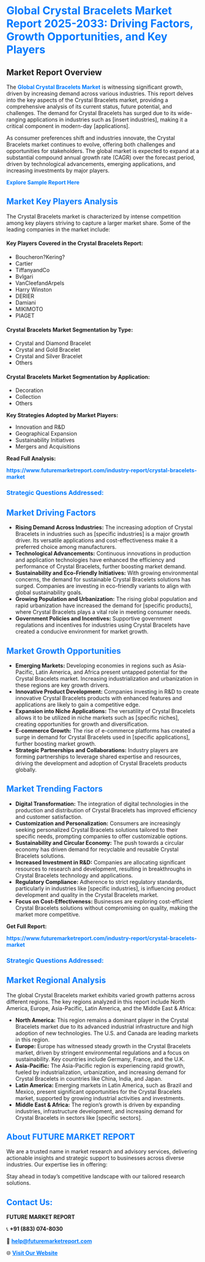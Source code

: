 <h1 style="color: #007BFF;">Global Crystal Bracelets Market Report 2025-2033: Driving Factors, Growth Opportunities, and Key Players</h1>

<section id="overview">
<h2>Market Report Overview</h2>
<p>The <a href="https://www.futuremarketreport.com/industry-report/crystal-bracelets-market" style="color: #007BFF; text-decoration: none;"><strong>Global Crystal Bracelets Market</strong></a> is witnessing significant growth, driven by increasing demand across various industries. This report delves into the key aspects of the Crystal Bracelets market, providing a comprehensive analysis of its current status, future potential, and challenges. The demand for Crystal Bracelets has surged due to its wide-ranging applications in industries such as [insert industries], making it a critical component in modern-day [applications].</p>
<p>As consumer preferences shift and industries innovate, the Crystal Bracelets market continues to evolve, offering both challenges and opportunities for stakeholders. The global market is expected to expand at a substantial compound annual growth rate (CAGR) over the forecast period, driven by technological advancements, emerging applications, and increasing investments by major players.</p>
</section>

<section id="overview">
<p><a href="https://www.futuremarketreport.com/request-sample/reportId=55969" style="color: #007BFF; text-decoration: none;"><strong>Explore Sample Report Here</strong></a></p>
</section>

<section id="key-players">
<h2 style="color: #007BFF;">Market Key Players Analysis</h2>
<p>The Crystal Bracelets market is characterized by intense competition among key players striving to capture a larger market share. Some of the leading companies in the market include:</p>
<h4>Key Players Covered in the Crystal Bracelets Report:</h4>
<ul><li>Boucheron?Kering?</li><li>Cartier</li><li>TiffanyandCo</li><li>Bvlgari</li><li>VanCleefandArpels</li><li>Harry Winston</li><li>DERIER</li><li>Damiani</li><li>MIKIMOTO</li><li>PIAGET</li></ul>
<h4>Crystal Bracelets Market Segmentation by Type:</h4>
<ul><li>Crystal and Diamond Bracelet</li><li>Crystal and Gold Bracelet</li><li>Crystal and Silver Bracelet</li><li>Others</li></ul>

<h4>Crystal Bracelets Market Segmentation by Application:</h4>
<ul><li>Decoration</li><li>Collection</li><li>Others</li></ul>
<p><strong>Key Strategies Adopted by Market Players:</strong></p>
<ul>
<li>Innovation and R&D</li>
<li>Geographical Expansion</li>
<li>Sustainability Initiatives</li>
<li>Mergers and Acquisitions</li>
</ul>
</section>

<section>
<p><strong>Read Full Analysis: </strong></p><a href="https://www.futuremarketreport.com/industry-report/crystal-bracelets-market" style="color: #007BFF; text-decoration: none;"><strong>https://www.futuremarketreport.com/industry-report/crystal-bracelets-market</strong></a>
<h3 style="color: #007BFF;">Strategic Questions Addressed:</h3>
</section>

<section id="driving-factors">
<h2 style="color: #007BFF;">Market Driving Factors</h2>
<ul>
<li><strong>Rising Demand Across Industries:</strong> The increasing adoption of Crystal Bracelets in industries such as [specific industries] is a major growth driver. Its versatile applications and cost-effectiveness make it a preferred choice among manufacturers.</li>
<li><strong>Technological Advancements:</strong> Continuous innovations in production and application technologies have enhanced the efficiency and performance of Crystal Bracelets, further boosting market demand.</li>
<li><strong>Sustainability and Eco-Friendly Initiatives:</strong> With growing environmental concerns, the demand for sustainable Crystal Bracelets solutions has surged. Companies are investing in eco-friendly variants to align with global sustainability goals.</li>
<li><strong>Growing Population and Urbanization:</strong> The rising global population and rapid urbanization have increased the demand for [specific products], where Crystal Bracelets plays a vital role in meeting consumer needs.</li>
<li><strong>Government Policies and Incentives:</strong> Supportive government regulations and incentives for industries using Crystal Bracelets have created a conducive environment for market growth.</li>
</ul>
</section>

<section id="growth-opportunities">
<h2 style="color: #007BFF;">Market Growth Opportunities</h2>
<ul>
<li><strong>Emerging Markets:</strong> Developing economies in regions such as Asia-Pacific, Latin America, and Africa present untapped potential for the Crystal Bracelets market. Increasing industrialization and urbanization in these regions are key growth drivers.</li>
<li><strong>Innovative Product Development:</strong> Companies investing in R&D to create innovative Crystal Bracelets products with enhanced features and applications are likely to gain a competitive edge.</li>
<li><strong>Expansion into Niche Applications:</strong> The versatility of Crystal Bracelets allows it to be utilized in niche markets such as [specific niches], creating opportunities for growth and diversification.</li>
<li><strong>E-commerce Growth:</strong> The rise of e-commerce platforms has created a surge in demand for Crystal Bracelets used in [specific applications], further boosting market growth.</li>
<li><strong>Strategic Partnerships and Collaborations:</strong> Industry players are forming partnerships to leverage shared expertise and resources, driving the development and adoption of Crystal Bracelets products globally.</li>
</ul>
</section>

<section id="trending-factors">
<h2 style="color: #007BFF;">Market Trending Factors</h2>
<ul>
<li><strong>Digital Transformation:</strong> The integration of digital technologies in the production and distribution of Crystal Bracelets has improved efficiency and customer satisfaction.</li>
<li><strong>Customization and Personalization:</strong> Consumers are increasingly seeking personalized Crystal Bracelets solutions tailored to their specific needs, prompting companies to offer customizable options.</li>
<li><strong>Sustainability and Circular Economy:</strong> The push towards a circular economy has driven demand for recyclable and reusable Crystal Bracelets solutions.</li>
<li><strong>Increased Investment in R&D:</strong> Companies are allocating significant resources to research and development, resulting in breakthroughs in Crystal Bracelets technology and applications.</li>
<li><strong>Regulatory Compliance:</strong> Adherence to strict regulatory standards, particularly in industries like [specific industries], is influencing product development and quality in the Crystal Bracelets market.</li>
<li><strong>Focus on Cost-Effectiveness:</strong> Businesses are exploring cost-efficient Crystal Bracelets solutions without compromising on quality, making the market more competitive.</li>
</ul>
</section>

<section>
<p><strong>Get Full Report: </strong></p><a href="https://www.futuremarketreport.com/industry-report/crystal-bracelets-market" style="color: #007BFF; text-decoration: none;"><strong>https://www.futuremarketreport.com/industry-report/crystal-bracelets-market</strong></a>
<h3 style="color: #007BFF;">Strategic Questions Addressed:</h3>
</section>


<section id="regional-analysis">
<h2 style="color: #007BFF;">Market Regional Analysis</h2>
<p>The global Crystal Bracelets market exhibits varied growth patterns across different regions. The key regions analyzed in this report include North America, Europe, Asia-Pacific, Latin America, and the Middle East & Africa:</p>
<ul>
<li><strong>North America:</strong> This region remains a dominant player in the Crystal Bracelets market due to its advanced industrial infrastructure and high adoption of new technologies. The U.S. and Canada are leading markets in this region.</li>
<li><strong>Europe:</strong> Europe has witnessed steady growth in the Crystal Bracelets market, driven by stringent environmental regulations and a focus on sustainability. Key countries include Germany, France, and the U.K.</li>
<li><strong>Asia-Pacific:</strong> The Asia-Pacific region is experiencing rapid growth, fueled by industrialization, urbanization, and increasing demand for Crystal Bracelets in countries like China, India, and Japan.</li>
<li><strong>Latin America:</strong> Emerging markets in Latin America, such as Brazil and Mexico, present significant opportunities for the Crystal Bracelets market, supported by growing industrial activities and investments.</li>
<li><strong>Middle East & Africa:</strong> The region’s growth is driven by expanding industries, infrastructure development, and increasing demand for Crystal Bracelets in sectors like [specific sectors].</li>
</ul>
</section>

<footer>
<h2 style="color: #007BFF;">About FUTURE MARKET REPORT</h2>
<p>We are a trusted name in market research and advisory services, delivering actionable insights and strategic support to businesses across diverse industries. Our expertise lies in offering:</p>

<p>Stay ahead in today’s competitive landscape with our tailored research solutions.</p>

<h2 style="color: #007BFF;">Contact Us:</h2>
<p><strong>FUTURE MARKET REPORT</strong></p>
<p>📞 <strong>+91 (883) 074-8030</strong></p>
<p>📧 <strong><a href="mailto:help@futuremarketreport.com" style="color: #007BFF;">help@futuremarketreport.com</a></strong></p>
<p>🌐 <strong><a href="https://www.futuremarketreport.com/" style="color: #007BFF;">Visit Our Website</a></strong></p>
</footer>